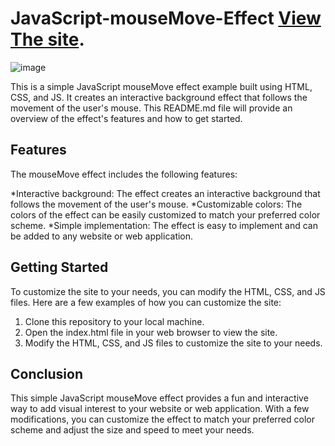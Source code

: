 # JavaScript-mouseMove-Effect [View The site](https://mostafa-ben-git.github.io/JavaScript-mouseMove-Effect/).

![image](https://user-images.githubusercontent.com/120031134/234561280-934b7c14-36ce-482e-b9e5-bdda4c20d4f0.png)


This is a simple JavaScript mouseMove effect example built using HTML, CSS, and JS. It creates an interactive background effect that follows the movement of the user's mouse. This README.md file will provide an overview of the effect's features and how to get started.

## Features

The mouseMove effect includes the following features:

*Interactive background: The effect creates an interactive background that follows the movement of the user's mouse.
*Customizable colors: The colors of the effect can be easily customized to match your preferred color scheme.
*Simple implementation: The effect is easy to implement and can be added to any website or web application.



## Getting Started

To customize the site to your needs, you can modify the HTML, CSS, and JS files. Here are a few examples of how you can customize the site:

1. Clone this repository to your local machine.
2. Open the index.html file in your web browser to view the site.
3. Modify the HTML, CSS, and JS files to customize the site to your needs.

## Conclusion

This simple JavaScript mouseMove effect provides a fun and interactive way to add visual interest to your website or web application. With a few modifications, you can customize the effect to match your preferred color scheme and adjust the size and speed to meet your needs.
